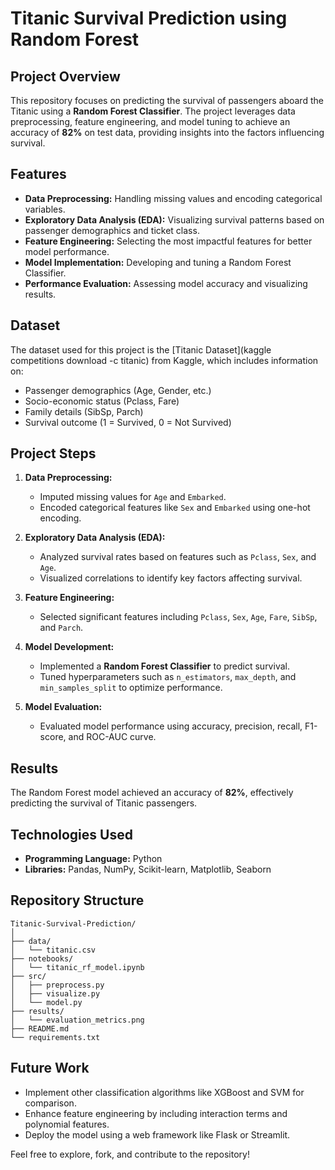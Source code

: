 # Titanic Survival Prediction using Random Forest

## Project Overview
This repository focuses on predicting the survival of passengers aboard the Titanic using a **Random Forest Classifier**. The project leverages data preprocessing, feature engineering, and model tuning to achieve an accuracy of **82%** on test data, providing insights into the factors influencing survival.

## Features
- **Data Preprocessing:** Handling missing values and encoding categorical variables.
- **Exploratory Data Analysis (EDA):** Visualizing survival patterns based on passenger demographics and ticket class.
- **Feature Engineering:** Selecting the most impactful features for better model performance.
- **Model Implementation:** Developing and tuning a Random Forest Classifier.
- **Performance Evaluation:** Assessing model accuracy and visualizing results.

## Dataset
The dataset used for this project is the [Titanic Dataset](kaggle competitions download -c titanic) from Kaggle, which includes information on:
- Passenger demographics (Age, Gender, etc.)
- Socio-economic status (Pclass, Fare)
- Family details (SibSp, Parch)
- Survival outcome (1 = Survived, 0 = Not Survived)

## Project Steps

1. **Data Preprocessing:**
   - Imputed missing values for `Age` and `Embarked`.
   - Encoded categorical features like `Sex` and `Embarked` using one-hot encoding.

2. **Exploratory Data Analysis (EDA):**
   - Analyzed survival rates based on features such as `Pclass`, `Sex`, and `Age`.
   - Visualized correlations to identify key factors affecting survival.

3. **Feature Engineering:**
   - Selected significant features including `Pclass`, `Sex`, `Age`, `Fare`, `SibSp`, and `Parch`.

4. **Model Development:**
   - Implemented a **Random Forest Classifier** to predict survival.
   - Tuned hyperparameters such as `n_estimators`, `max_depth`, and `min_samples_split` to optimize performance.

5. **Model Evaluation:**
   - Evaluated model performance using accuracy, precision, recall, F1-score, and ROC-AUC curve.

## Results
The Random Forest model achieved an accuracy of **82%**, effectively predicting the survival of Titanic passengers.

## Technologies Used
- **Programming Language:** Python
- **Libraries:** Pandas, NumPy, Scikit-learn, Matplotlib, Seaborn

## Repository Structure
```
Titanic-Survival-Prediction/
│
├── data/
│   └── titanic.csv
├── notebooks/
│   └── titanic_rf_model.ipynb
├── src/
│   ├── preprocess.py
│   ├── visualize.py
│   └── model.py
├── results/
│   └── evaluation_metrics.png
├── README.md
└── requirements.txt
```


## Future Work
- Implement other classification algorithms like XGBoost and SVM for comparison.
- Enhance feature engineering by including interaction terms and polynomial features.
- Deploy the model using a web framework like Flask or Streamlit.


Feel free to explore, fork, and contribute to the repository!

